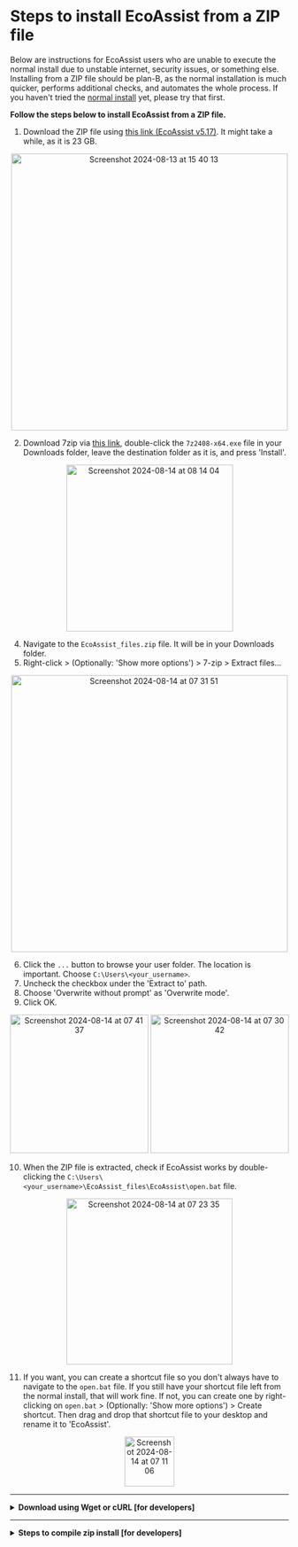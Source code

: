 
# Steps to install EcoAssist from a ZIP file

Below are instructions for EcoAssist users who are unable to execute the normal install due to unstable internet, security issues, or something else. Installing from a ZIP file should be plan-B, as the normal installation is much quicker, performs additional checks, and automates the whole process. If you haven't tried the [normal install](https://addaxdatascience.com/ecoassist-windows/) yet, please try that first. 

**Follow the steps below to install EcoAssist from a ZIP file.**
1. Download the ZIP file using [this link (EcoAssist v5.17)](https://drive.google.com/uc?export=download&id=1jWgzpwWuOqy9jw_pPxRa52bRzjhHfsoz). It might take a while, as it is 23 GB.
<div align="center"><img width="500" alt="Screenshot 2024-08-13 at 15 40 13" src="https://github.com/user-attachments/assets/57347398-cd27-4b61-b271-e6bf5fc190b5"></div>

2. Download 7zip via [this link](https://www.7-zip.org/a/7z2408-x64.exe), double-click the `7z2408-x64.exe` file in your Downloads folder, leave the destination folder as it is, and press 'Install'.
<div align="center"><img width="301" alt="Screenshot 2024-08-14 at 08 14 04" src="https://github.com/user-attachments/assets/f6ad90e6-1ce3-4b1c-a2fd-d22139408c22"></div>

4. Navigate to the `EcoAssist_files.zip` file. It will be in your Downloads folder.
5. Right-click > (Optionally: 'Show more options') > 7-zip > Extract files...
<div align="center"><img width="500" alt="Screenshot 2024-08-14 at 07 31 51" src="https://github.com/user-attachments/assets/921a6f79-bf9a-4a7c-8137-df339eb9694e"></div>


6. Click the `...` button to browse your user folder. The location is important. Choose `C:\Users\<your_username>`.
7. Uncheck the checkbox under the 'Extract to' path.
8. Choose 'Overwrite without prompt' as 'Overwrite mode'. 
9. Click OK.
<div align="center">
  <img height="250" alt="Screenshot 2024-08-14 at 07 41 37" src="https://github.com/user-attachments/assets/e040a7b2-8da8-4b33-b347-1e27187ee3a2">
  <img height="250" alt="Screenshot 2024-08-14 at 07 30 42" src="https://github.com/user-attachments/assets/42b7ba8b-7ba6-4b45-bc02-e035432b9d2c">
</div>


10. When the ZIP file is extracted, check if EcoAssist works by double-clicking the `C:\Users\<your_username>\EcoAssist_files\EcoAssist\open.bat` file.
<div align="center"><img width="300" alt="Screenshot 2024-08-14 at 07 23 35" src="https://github.com/user-attachments/assets/410577b9-a722-4c1c-9217-3bd0d773aa6f"></div>


11. If you want, you can create a shortcut file so you don't always have to navigate to the `open.bat` file. If you still have your shortcut file left from the normal install, that will work fine. If not, you can create one by right-clicking on `open.bat` > (Optionally: 'Show more options') > Create shortcut. Then drag and drop that shortcut file to your desktop and rename it to 'EcoAssist'.
<div align="center"><img width="90" alt="Screenshot 2024-08-14 at 07 11 06" src="https://github.com/user-attachments/assets/d590cf69-a7fd-4b63-8d66-3278fa9443a4"></div>

_______________________________________________________________________
<details>
<summary><b>Download using Wget or cURL [for developers]</b></summary>
  
<br>

I just want to say thanks for the support, I managed to download and use Ecoassist. But for future reference, the trick with loading cookies did not work. I ended up having to go to the google api page, creating a token and then downloading the file from the api using curl to add a custom header. Fortunately, curl had the same "continue" option for download  so it still helped with my unreliable internet. 
  
<br>

The command line was something like that

<br>

```
curl -H "Authorization: Bearer <TOKEN>" https://www.googleapis.com/drive/v3/files/1i0v4MgfFhp5RbK6pBseyaYawP1B6hglr?alt=media -o Ecoassist.zip
```

Essentially I followed the instructions on this page, more precisely thunder's recommendation. 

You have to go https://developers.google.com/oauthplayground/ get a token for the Driver API v3 and use the given token in curl request (or for a native window solution using `Invoke-RestMethod` in the powershell.
</details>






_______________________________________________________________________
<details>
<summary><b>Steps to compile zip install [for developers]</b></summary>
<br>
<i>If you're an EcoAssist user, you don't have to follow these steps. This is information is for developers.</i>
<br></br>
Follow the steps below to create this all-encompassing EcoAssist zip file.

1. [Install the latest EcoAssist version](https://addaxdatascience.com/ecoassist-windows/) on a Windows machine.
2. Make sure you have copied all models to `C:\Users\smart\EcoAssist_files\models\cls` so that they will be included in the ZIP.
3. Copy the entire contents of the following folders to `C:\Users\smart\EcoAssist_files`.
   * `C:\Users\smart\miniforge3` (double check for redundant environments)
   * `C:\Program Files\Git`
4. Remove the following files
   * `C:\Users\smart\EcoAssist_files\EcoAssist\logfiles\path_to_conda_installation.txt`
   * `C:\Users\smart\EcoAssist_files\EcoAssist\logfiles\path_to_git_installation.txt`
5. Compress the folder (it takes about an hour)
```
7z a -tzip "C:\Users\smart\Desktop\EcoAssist_files.zip" "C:\Users\smart\EcoAssist_files"
```
5. Upload the zipped file to Google Drive (it takes about an hour)
```
rclone copy -P "C:\Users\smart\Desktop\EcoAssist_files.zip" "gdrive:/EcoAssist-zip-files/Windows/<VERSION-NUMBER>"
```
6. Change the Google Drive share link to a direct download link using [this website](https://sites.google.com/site/gdocs2direct/).
7. Update the instructions above with the new version and link.
</details>
